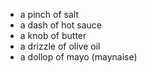 - a pinch of salt
- a dash of hot sauce
- a knob of butter
- a drizzle of olive oil
- a dollop of mayo (maynaise)


